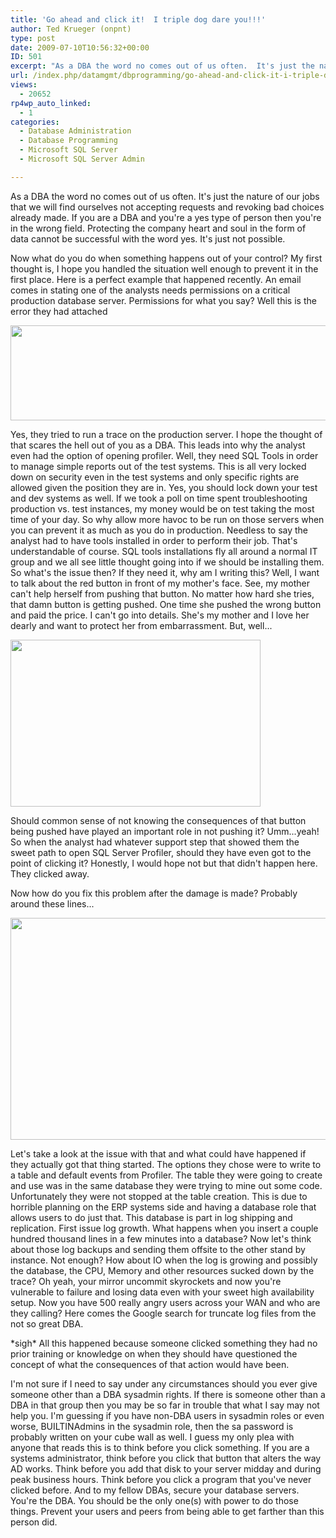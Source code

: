 ```yaml
---
title: 'Go ahead and click it!  I triple dog dare you!!!'
author: Ted Krueger (onpnt)
type: post
date: 2009-07-10T10:56:32+00:00
ID: 501
excerpt: "As a DBA the word no comes out of us often.  It's just the nature of our jobs that we will find ourselves not accepting requests and revoking bad choices already made.  If you are a DBA and you're a yes type of person then you're in the wrong field.  Pr&hellip;"
url: /index.php/datamgmt/dbprogramming/go-ahead-and-click-it-i-triple-dog-dare/
views:
  - 20652
rp4wp_auto_linked:
  - 1
categories:
  - Database Administration
  - Database Programming
  - Microsoft SQL Server
  - Microsoft SQL Server Admin

---
```

As a DBA the word no comes out of us often. It's just the nature of our jobs that we will find ourselves not accepting requests and revoking bad choices already made. If you are a DBA and you're a yes type of person then you're in the wrong field. Protecting the company heart and soul in the form of data cannot be successful with the word yes. It's just not possible. 

Now what do you do when something happens out of your control? My first thought is, I hope you handled the situation well enough to prevent it in the first place. Here is a perfect example that happened recently. An email comes in stating one of the analysts needs permissions on a critical production database server. Permissions for what you say? Well this is the error they had attached

<div class="image_block">
  <img src="/wp-content/uploads/blogs/DataMgmt//error_1.gif" alt="" title="" width="754" height="152" />
</div>

Yes, they tried to run a trace on the production server. I hope the thought of that scares the hell out of you as a DBA. This leads into why the analyst even had the option of opening profiler. Well, they need SQL Tools in order to manage simple reports out of the test systems. This is all very locked down on security even in the test systems and only specific rights are allowed given the position they are in. Yes, you should lock down your test and dev systems as well. If we took a poll on time spent troubleshooting production vs. test instances, my money would be on test taking the most time of your day. So why allow more havoc to be run on those servers when you can prevent it as much as you do in production. Needless to say the analyst had to have tools installed in order to perform their job. That's understandable of course. SQL tools installations fly all around a normal IT group and we all see little thought going into if we should be installing them. So what's the issue then? If they need it, why am I writing this? Well, I want to talk about the red button in front of my mother's face. See, my mother can't help herself from pushing that button. No matter how hard she tries, that damn button is getting pushed. One time she pushed the wrong button and paid the price. I can't go into details. She's my mother and I love her dearly and want to protect her from embarrassment. But, well...

<div class="image_block">
  <img src="/wp-content/uploads/blogs/DataMgmt//triple-dog-dare.jpg" alt="" title="" width="400" height="267" />
</div>

Should common sense of not knowing the consequences of that button being pushed have played an important role in not pushing it? Umm...yeah! So when the analyst had whatever support step that showed them the sweet path to open SQL Server Profiler, should they have even got to the point of clicking it? Honestly, I would hope not but that didn't happen here. They clicked away. 

Now how do you fix this problem after the damage is made? Probably around these lines...

<div class="image_block">
  <img src="/wp-content/uploads/blogs/DataMgmt//fixinf_it.gif" alt="" title="" width="537" height="355" />
</div>

Let's take a look at the issue with that and what could have happened if they actually got that thing started. The options they chose were to write to a table and default events from Profiler. The table they were going to create and use was in the same database they were trying to mine out some code. Unfortunately they were not stopped at the table creation. This is due to horrible planning on the ERP systems side and having a database role that allows users to do just that. This database is part in log shipping and replication. First issue log growth. What happens when you insert a couple hundred thousand lines in a few minutes into a database? Now let's think about those log backups and sending them offsite to the other stand by instance. Not enough? How about IO when the log is growing and possibly the database, the CPU, Memory and other resources sucked down by the trace? Oh yeah, your mirror uncommit skyrockets and now you're vulnerable to failure and losing data even with your sweet high availability setup. Now you have 500 really angry users across your WAN and who are they calling? Here comes the Google search for truncate log files from the not so great DBA. 

\*sigh\* All this happened because someone clicked something they had no prior training or knowledge on when they should have questioned the concept of what the consequences of that action would have been.

I'm not sure if I need to say under any circumstances should you ever give someone other than a DBA sysadmin rights. If there is someone other than a DBA in that group then you may be so far in trouble that what I say may not help you. I'm guessing if you have non-DBA users in sysadmin roles or even worse, BUILTINAdmins in the sysadmin role, then the sa password is probably written on your cube wall as well. I guess my only plea with anyone that reads this is to think before you click something. If you are a systems administrator, think before you click that button that alters the way AD works. Think before you add that disk to your server midday and during peak business hours. Think before you click a program that you've never clicked before. And to my fellow DBAs, secure your database servers. You're the DBA. You should be the only one(s) with power to do those things. Prevent your users and peers from being able to get farther than this person did.